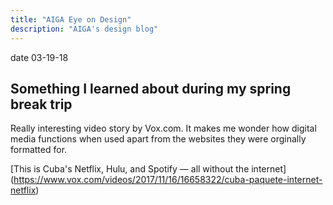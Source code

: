 ```yaml
---
title: "AIGA Eye on Design"
description: "AIGA's design blog"
---
```


date 03-19-18


## Something I learned about during my spring break trip
Really interesting video story by Vox.com. It makes me wonder how digital media functions when used apart from the websites they were orginally formatted for.

[This is Cuba's Netflix, Hulu, and Spotify — all without the internet] (https://www.vox.com/videos/2017/11/16/16658322/cuba-paquete-internet-netflix)

